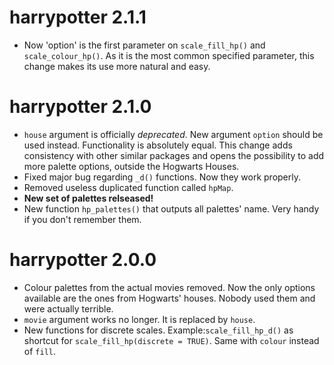 # harrypotter 2.1.1

* Now 'option' is the first parameter on `scale_fill_hp()` and `scale_colour_hp()`. As it is the most common specified parameter, this change makes its use more natural and easy.

# harrypotter 2.1.0

* `house` argument is officially *deprecated*. New argument `option` should be used instead. Functionality is absolutely equal. This change adds consistency with other similar packages and opens the possibility to add more palette options, outside the Hogwarts Houses. 
* Fixed major bug regarding `_d()` functions. Now they work properly.
* Removed useless duplicated function called `hpMap`. 
* **New set of palettes relseased!**
* New function `hp_palettes()` that outputs all palettes' name. Very handy if you don't remember them.

# harrypotter 2.0.0

* Colour palettes from the actual movies removed. Now the only options available are the ones from Hogwarts' houses. Nobody used them and were actually terrible.
* `movie` argument works no longer. It is replaced by `house`.
* New functions for discrete scales. Example:`scale_fill_hp_d()` as shortcut for `scale_fill_hp(discrete = TRUE)`. Same with `colour` instead of `fill`.